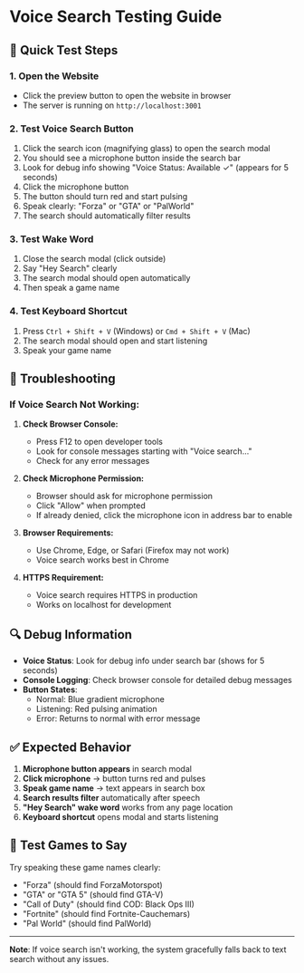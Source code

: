 # Voice Search Testing Guide

## 🧪 Quick Test Steps

### 1. **Open the Website**
- Click the preview button to open the website in browser
- The server is running on `http://localhost:3001`

### 2. **Test Voice Search Button**
1. Click the search icon (magnifying glass) to open the search modal
2. You should see a microphone button inside the search bar
3. Look for debug info showing "Voice Status: Available ✓" (appears for 5 seconds)
4. Click the microphone button
5. The button should turn red and start pulsing
6. Speak clearly: "Forza" or "GTA" or "PalWorld"
7. The search should automatically filter results

### 3. **Test Wake Word**
1. Close the search modal (click outside)
2. Say "Hey Search" clearly
3. The search modal should open automatically
4. Then speak a game name

### 4. **Test Keyboard Shortcut**
1. Press `Ctrl + Shift + V` (Windows) or `Cmd + Shift + V` (Mac)
2. The search modal should open and start listening
3. Speak your game name

## 🐛 Troubleshooting

### If Voice Search Not Working:

1. **Check Browser Console:**
   - Press F12 to open developer tools
   - Look for console messages starting with "Voice search..."
   - Check for any error messages

2. **Check Microphone Permission:**
   - Browser should ask for microphone permission
   - Click "Allow" when prompted
   - If already denied, click the microphone icon in address bar to enable

3. **Browser Requirements:**
   - Use Chrome, Edge, or Safari (Firefox may not work)
   - Voice search works best in Chrome

4. **HTTPS Requirement:**
   - Voice search requires HTTPS in production
   - Works on localhost for development

## 🔍 Debug Information

- **Voice Status**: Look for debug info under search bar (shows for 5 seconds)
- **Console Logging**: Check browser console for detailed debug messages
- **Button States**: 
  - Normal: Blue gradient microphone
  - Listening: Red pulsing animation
  - Error: Returns to normal with error message

## ✅ Expected Behavior

1. **Microphone button appears** in search modal
2. **Click microphone** → button turns red and pulses
3. **Speak game name** → text appears in search box
4. **Search results filter** automatically after speech
5. **"Hey Search" wake word** works from any page location
6. **Keyboard shortcut** opens modal and starts listening

## 📝 Test Games to Say

Try speaking these game names clearly:
- "Forza" (should find ForzaMotorspot)
- "GTA" or "GTA 5" (should find GTA-V)
- "Call of Duty" (should find COD: Black Ops III)
- "Fortnite" (should find Fortnite-Cauchemars)
- "Pal World" (should find PalWorld)

---

**Note**: If voice search isn't working, the system gracefully falls back to text search without any issues.